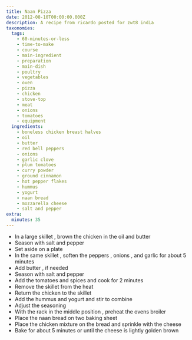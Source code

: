 ```yaml
---
title: Naan Pizza
date: 2012-08-10T00:00:00.000Z
description: A recipe from ricardo posted for zwt8 india
taxonomies:
  tags:
    - 60-minutes-or-less
    - time-to-make
    - course
    - main-ingredient
    - preparation
    - main-dish
    - poultry
    - vegetables
    - oven
    - pizza
    - chicken
    - stove-top
    - meat
    - onions
    - tomatoes
    - equipment
  ingredients:
    - boneless chicken breast halves
    - oil
    - butter
    - red bell peppers
    - onions
    - garlic clove
    - plum tomatoes
    - curry powder
    - ground cinnamon
    - hot pepper flakes
    - hummus
    - yogurt
    - naan bread
    - mozzarella cheese
    - salt and pepper
extra:
  minutes: 35
---
```

 - In a large skillet , brown the chicken in the oil and butter
 - Season with salt and pepper
 - Set aside on a plate
 - In the same skillet , soften the peppers , onions , and garlic for about 5 minutes
 - Add butter , if needed
 - Season with salt and pepper
 - Add the tomatoes and spices and cook for 2 minutes
 - Remove the skillet from the heat
 - Return the chicken to the skillet
 - Add the hummus and yogurt and stir to combine
 - Adjust the seasoning
 - With the rack in the middle position , preheat the ovens broiler
 - Place the naan bread on two baking sheet
 - Place the chicken mixture on the bread and sprinkle with the cheese
 - Bake for about 5 minutes or until the cheese is lightly golden brown
